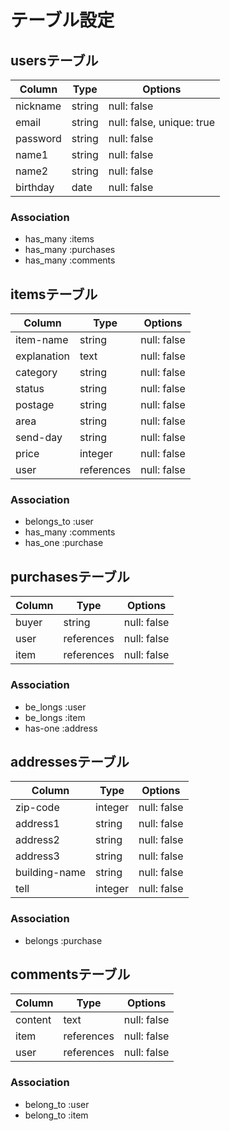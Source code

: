 # テーブル設定

## usersテーブル

| Column             | Type   | Options     |
| ------------------ | ------ | ----------- |
| nickname           | string | null: false |
| email              | string | null: false, unique: true |
| password           | string | null: false |
| name1              | string | null: false |
| name2              | string | null: false |
| birthday           | date   | null: false |

### Association

- has_many :items
- has_many :purchases
- has_many :comments

## itemsテーブル

| Column      | Type       | Options     |
| ----------- | ---------- | ----------- |
| item-name   | string     | null: false |
| explanation | text       | null: false |
| category    | string     | null: false |
| status      | string     | null: false |
| postage     | string     | null: false |
| area        | string     | null: false |
| send-day    | string     | null: false |
| price       | integer    | null: false |
| user        | references | null: false |

### Association

- belongs_to :user
- has_many :comments
- has_one :purchase

## purchasesテーブル
| Column | Type       | Options     |
| ------ | ---------- | ----------- |
| buyer  | string     | null: false |
| user   | references | null: false |
| item   | references | null: false |

### Association

- be_longs :user
- be_longs :item
- has-one :address

## addressesテーブル
| Column        | Type    | Options     |
| ------------- | ------- | ----------- |
| zip-code      | integer | null: false |
| address1      | string  | null: false |
| address2      | string  | null: false |
| address3      | string  | null: false |
| building-name | string  | null: false |
| tell          | integer | null: false |

### Association

- belongs :purchase

## commentsテーブル

| Column  | Type       | Options     |
| ------- | ---------- | ----------- |
| content | text       | null: false |
| item    | references | null: false |
| user    | references | null: false |

### Association

- belong_to :user
- belong_to :item